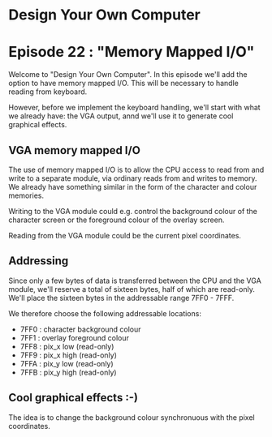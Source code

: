 # Design Your Own Computer
# Episode 22 : "Memory Mapped I/O"

Welcome to "Design Your Own Computer".  In this episode we'll add the option to
have memory mapped I/O. This will be necessary to handle reading from keyboard.

However, before we implement the keyboard handling, we'll start with what we
already have: the VGA output, annd we'll use it to generate cool graphical
effects.

## VGA memory mapped I/O
The use of memory mapped I/O is to allow the CPU access to read from and write
to a separate module, via ordinary reads from and writes to memory. We already
have something similar in the form of the character and colour memories.

Writing to the VGA module could e.g. control the background colour of the
character screen or the foreground colour of the overlay screen.

Reading from the VGA module could be the current pixel coordinates.

## Addressing
Since only a few bytes of data is transferred between the CPU and the VGA
module, we'll reserve a total of sixteen bytes, half of which are read-only.
We'll place the sixteen bytes in the addressable range 7FF0 - 7FFF.

We therefore choose the following addressable locations:
* 7FF0 : character background colour
* 7FF1 : overlay foreground colour
* 7FF8 : pix\_x low  (read-only)
* 7FF9 : pix\_x high (read-only)
* 7FFA : pix\_y low  (read-only)
* 7FFB : pix\_y high (read-only)

## Cool graphical effects :-)
The idea is to change the background colour synchronuous with the pixel coordinates.

